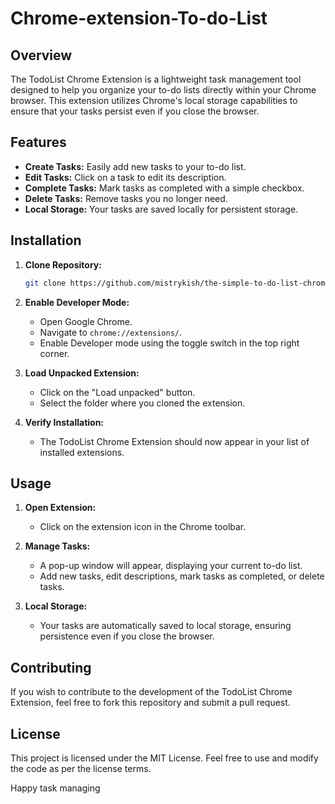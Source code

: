 # Chrome-extension-To-do-List

## Overview

The TodoList Chrome Extension is a lightweight task management tool designed to help you organize your to-do lists directly within your Chrome browser. This extension utilizes Chrome's local storage capabilities to ensure that your tasks persist even if you close the browser.

## Features

- **Create Tasks:** Easily add new tasks to your to-do list.
- **Edit Tasks:** Click on a task to edit its description.
- **Complete Tasks:** Mark tasks as completed with a simple checkbox.
- **Delete Tasks:** Remove tasks you no longer need.
- **Local Storage:** Your tasks are saved locally for persistent storage.

## Installation

1. **Clone Repository:**
   ```bash
   git clone https://github.com/mistrykish/the-simple-to-do-list-chrome-extension-.git
2.  **Enable Developer Mode:**
    
    -   Open Google Chrome.
    -   Navigate to `chrome://extensions/`.
    -   Enable Developer mode using the toggle switch in the top right corner.
3.  **Load Unpacked Extension:**
    
    -   Click on the "Load unpacked" button.
    -   Select the folder where you cloned the extension.
4.  **Verify Installation:**
    
    -   The TodoList Chrome Extension should now appear in your list of installed extensions.

## Usage

1.  **Open Extension:**
    
    -   Click on the extension icon in the Chrome toolbar.
2.  **Manage Tasks:**
    
    -   A pop-up window will appear, displaying your current to-do list.
    -   Add new tasks, edit descriptions, mark tasks as completed, or delete tasks.
3.  **Local Storage:**
    
    -   Your tasks are automatically saved to local storage, ensuring persistence even if you close the browser.

## Contributing

If you wish to contribute to the development of the TodoList Chrome Extension, feel free to fork this repository and submit a pull request. 

## License

This project is licensed under the MIT License. Feel free to use and modify the code as per the license terms.

Happy task managing
